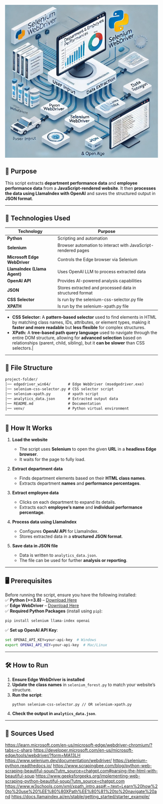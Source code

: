 
![alt text](https://github.com/BekeAtGithub/seleniumRender/blob/main/seleniumRender.jpg)

## **📌 Purpose**
This script extracts **department performance data** and **employee performance data** from a **JavaScript-rendered website**. It then **processes the data using LlamaIndex with OpenAI** and saves the structured output in **JSON format**.

---

## **🔧 Technologies Used**
| Technology    | Purpose |
|--------------|---------|
| **Python** | Scripting and automation |
| **Selenium** | Browser automation to interact with JavaScript-rendered pages |
| **Microsoft Edge WebDriver** | Controls the Edge browser via Selenium |
| **LlamaIndex (Llama Agent)** | Uses OpenAI LLM to process extracted data |
| **OpenAI API** | Provides AI-powered analysis capabilities |
| **JSON** | Stores extracted and processed data in structured format |
| **CSS Selector** | Is run by the selenium-css-selector.py file |
| **XPATH** | Is run by the selenium-xpath.py file

- **CSS Selector:** A **pattern-based selector** used to find elements in HTML by matching class names, IDs, attributes, or element types, making it **faster and more readable** but **less flexible** for complex structures.  
- **XPath:** A **tree-based path query language** used to navigate through the entire DOM structure, allowing for **advanced selection** based on relationships (parent, child, sibling), but it **can be slower** than CSS selectors.|

---

## **📂 File Structure**
```
project-folder/
│── edgedriver_win64/        # Edge WebDriver (msedgedriver.exe)
│── selenium-css-selector.py # CSS selector script
│── selenium-xpath.py        # xpath script
│── analytics_data.json      # Extracted output data
│── README.md                # Documentation
│── venv/                    # Python virtual environment
```

---

## **🚀 How It Works**
1. **Load the website**  
   - The script uses **Selenium** to open the given **URL** in a **headless Edge browser**.  
   - It waits for the page to fully load.  

2. **Extract department data**  
   - Finds department elements based on their **HTML class names**.  
   - Extracts department **names** and **performance percentages**.  

3. **Extract employee data**  
   - Clicks on each department to expand its details.  
   - Extracts each **employee’s name** and **individual performance percentage**.  

4. **Process data using LlamaIndex**  
   - Configures **OpenAI API** for LlamaIndex.  
   - Stores extracted data in a **structured JSON format**.  

5. **Save data in JSON file**  
   - Data is written to `analytics_data.json`.  
   - The file can be used for further **analysis or reporting**.  

---

## **🖥️ Prerequisites**
Before running the script, ensure you have the following installed:  
✅ **Python (>=3.8)** – [Download Here](https://www.python.org/downloads/)  
✅ **Edge WebDriver** – [Download Here](https://developer.microsoft.com/en-us/microsoft-edge/tools/webdriver/)  
✅ **Required Python Packages** (install using `pip`):
```sh
pip install selenium llama-index openai
```
✅ **Set up OpenAI API Key**:
```sh
set OPENAI_API_KEY=your-api-key  # Windows
export OPENAI_API_KEY=your-api-key  # Mac/Linux
```

---

## **🛠 How to Run**
1. **Ensure Edge WebDriver is installed**  
2. **Update the class names** in `selenium_forest.py` to match your website’s structure.  
3. **Run the script**:
   ```sh
   python selenium-css-selector.py // OR selenium-xpath.py
   ```
4. **Check the output in `analytics_data.json`**.

---

## **🔧 Sources Used**
https://learn.microsoft.com/en-us/microsoft-edge/webdriver-chromium/?tabs=c-sharp 
https://developer.microsoft.com/en-us/microsoft-edge/tools/webdriver/?form=MA13LH
https://www.selenium.dev/documentation/webdriver/
https://selenium-python.readthedocs.io/
https://www.scrapingbee.com/blog/python-web-scraping-beautiful-soup/?utm_source=chatgpt.com#parsing-the-html-with-beautiful-soup
https://www.geeksforgeeks.org/implementing-web-scraping-python-beautiful-soup/?utm_source=chatgpt.com
https://www.w3schools.com/xml/xpath_intro.asp#:~:text=Learn%20how%20to%20use%20%EE%80%80XPath%EE%80%81%20to%20navigate%20and
https://docs.llamaindex.ai/en/stable/getting_started/starter_example/
